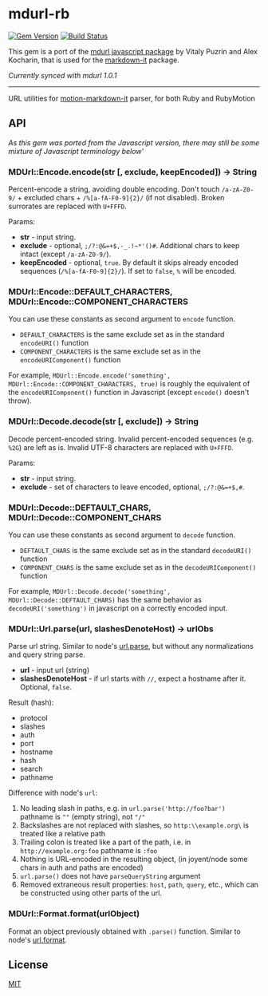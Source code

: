 # mdurl-rb

[![Gem Version](https://badge.fury.io/rb/mdurl-rb.svg)](http://badge.fury.io/rb/mdurl-rb)
[![Build Status](https://github.com/digitalmoksha/mdurl-rb/actions/workflows/ci.yml/badge.svg)](https://github.com/digitalmoksha/mdurl-rb/actions/workflows/ci.yml)

This gem is a port of the [mdurl javascript package](https://github.com/markdown-it/mdurl) by Vitaly Puzrin and Alex Kocharin, that is used for the [markdown-it](https://github.com/markdown-it/markdown-it) package.

_Currently synced with mdurl 1.0.1_

---

URL utilities for [motion-markdown-it](https://github.com/digitalmoksha/motion-markdown-it) parser, for both Ruby and RubyMotion

## API

_As this gem was ported from the Javascript version, there may still be some mixture of Javascript terminology below'_

### MDUrl::Encode.encode(str [, exclude, keepEncoded]) -> String

Percent-encode a string, avoiding double encoding. Don't touch `/a-zA-Z0-9/` +
excluded chars + `/%[a-fA-F0-9]{2}/` (if not disabled). Broken surrorates are
replaced with `U+FFFD`.

Params:

- __str__ - input string.
- __exclude__ - optional, `;/?:@&=+$,-_.!~*'()#`. Additional chars to keep intact
  (except `/a-zA-Z0-9/`).
- __keepEncoded__ - optional, `true`. By default it skips already encoded sequences
  (`/%[a-fA-F0-9]{2}/`). If set to `false`, `%` will be encoded.


### MDUrl::Encode::DEFAULT_CHARACTERS, MDUrl::Encode::COMPONENT_CHARACTERS

You can use these constants as second argument to `encode` function.

 - `DEFAULT_CHARACTERS` is the same exclude set as in the standard `encodeURI()` function
 - `COMPONENT_CHARACTERS` is the same exclude set as in the `encodeURIComponent()` function

For example, `MDUrl::Encode.encode('something', MDUrl::Encode::COMPONENT_CHARACTERS, true)` is roughly the equivalent of
the `encodeURIComponent()` function in Javascript (except `encode()` doesn't throw).


### MDUrl::Decode.decode(str [, exclude]) -> String

Decode percent-encoded string. Invalid percent-encoded sequences (e.g. `%2G`)
are left as is. Invalid UTF-8 characters are replaced with `U+FFFD`.


Params:

- __str__ - input string.
- __exclude__ - set of characters to leave encoded, optional, `;/?:@&=+$,#`.


### MDUrl::Decode::DEFTAULT_CHARS, MDUrl::Decode::COMPONENT_CHARS

You can use these constants as second argument to `decode` function.

 - `DEFTAULT_CHARS` is the same exclude set as in the standard `decodeURI()` function
 - `COMPONENT_CHARS` is the same exclude set as in the `decodeURIComponent()` function

For example, `MDUrl::Decode.decode('something', MDUrl::Decode::DEFTAULT_CHARS)` has the same behavior as
`decodeURI('something')` in javascript on a correctly encoded input.


### MDUrl::Url.parse(url, slashesDenoteHost) -> urlObs

Parse url string. Similar to node's [url.parse](http://nodejs.org/api/url.html#url_url_parse_urlstr_parsequerystring_slashesdenotehost), but without any
normalizations and query string parse.

 - __url__ - input url (string)
 - __slashesDenoteHost__ - if url starts with `//`, expect a hostname after it. Optional, `false`.

Result (hash):

- protocol
- slashes
- auth
- port
- hostname
- hash
- search
- pathname

Difference with node's `url`:

1. No leading slash in paths, e.g. in `url.parse('http://foo?bar')` pathname is
   `""` (empty string), not `"/"`
2. Backslashes are not replaced with slashes, so `http:\\example.org\` is
   treated like a relative path
3. Trailing colon is treated like a part of the path, i.e. in
   `http://example.org:foo` pathname is `:foo`
4. Nothing is URL-encoded in the resulting object, (in joyent/node some chars
   in auth and paths are encoded)
5. `url.parse()` does not have `parseQueryString` argument
6. Removed extraneous result properties: `host`, `path`, `query`, etc.,
   which can be constructed using other parts of the url.


### MDUrl::Format.format(urlObject)

Format an object previously obtained with `.parse()` function. Similar to node's
[url.format](http://nodejs.org/api/url.html#url_url_format_urlobj).


## License

[MIT](https://github.com/markdown-it/mdurl/blob/master/LICENSE)
